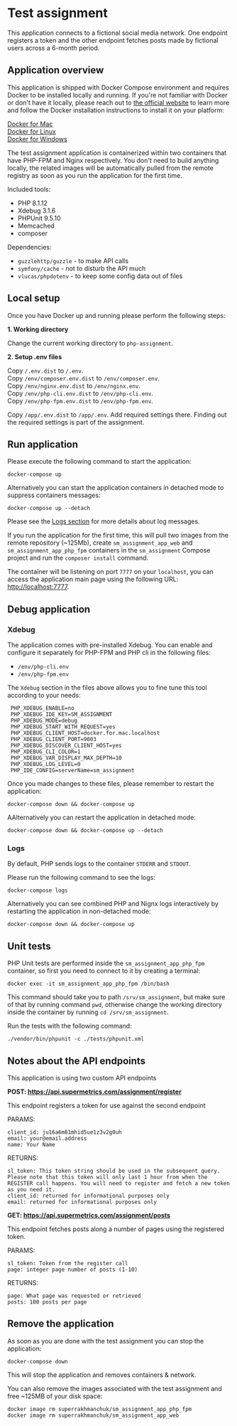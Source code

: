 # Test assignment

This application connects to a fictional social media network. One endpoint registers a token and the other endpoint 
fetches posts made by fictional users across a 6-month period.

## Application overview

This application is shipped with Docker Compose environment and requires Docker to be installed locally and running.
If you're not familiar with Docker or don't have it locally, please reach out to 
[the official website](https://www.docker.com)
 to learn more and follow the Docker installation instructions to install it on your platform:   

[Docker for Mac](https://docs.docker.com/desktop/install/mac-install/)  
[Docker for Linux](https://docs.docker.com/desktop/get-started/)  
[Docker for Windows](https://docs.docker.com/desktop/install/windows-install/)

The test assignment application is containerized within two containers that have PHP-FPM and Nginx respectively. 
You don't need to build anything locally, the related images will be automatically pulled from the remote registry 
as soon as you run the application for the first time.

Included tools:
- PHP 8.1.12
- Xdebug 3.1.6
- PHPUnit 9.5.10
- Memcached
- composer

Dependencies: 
* `guzzlehttp/guzzle` - to make API calls
* `symfony/cache` - not to disturb the API much
* `vlucas/phpdotenv` - to keep some config data out of files

## Local setup

Once you have Docker up and running please perform the following steps:

**1. Working directory**

Change the current working directory to `php-assignment`.  

**2. Setup .env files**

Copy `/.env.dist` to `/.env`.  
Copy `/env/composer.env.dist` to `/env/composer.env`.  
Copy `/env/nginx.env.dist` to `/env/nginx.env`.  
Copy `/env/php-cli.env.dist` to `/env/php-cli.env`.  
Copy `/env/php-fpm.env.dist` to `/env/php-fpm.env`.  

Copy `/app/.env.dist` to `/app/.env`. Add required settings there. Finding out the required settings is part of 
the assignment.

## Run application

Please execute the following command to start the application:

    docker-compose up

Alternatively you can start the application containers in detached mode to suppress containers messages:

    docker-compose up --detach

Please see the [Logs section](#Logs) for more details about log messages. 

If you run the application for the first time, this will pull two images from the remote repository (~125Mb), 
create `sm_assignment_app_web` and `sm_assignment_app_php_fpm` containers in the `sm_assignment` Compose project and 
run the `composer install` command.

The container will be listening on port `7777` on your `localhost`, you can access the application main page using the 
following URL: [http://localhost:7777](http://localhost:7777).

## Debug application

### Xdebug

The application comes with pre-installed Xdebug. You can enable and configure it separately for PHP-FPM and PHP cli
in the following files:
- `/env/php-cli.env`
- `/env/php-fpm.env`

The `Xdebug` section in the files above allows you to fine tune this tool according to your needs:
   ```` 
    PHP_XDEBUG_ENABLE=no
    PHP_XDEBUG_IDE_KEY=SM_ASSIGNMENT
    PHP_XDEBUG_MODE=debug
    PHP_XDEBUG_START_WITH_REQUEST=yes
    PHP_XDEBUG_CLIENT_HOST=docker.for.mac.localhost
    PHP_XDEBUG_CLIENT_PORT=9003
    PHP_XDEBUG_DISCOVER_CLIENT_HOST=yes
    PHP_XDEBUG_CLI_COLOR=1
    PHP_XDEBUG_VAR_DISPLAY_MAX_DEPTH=10
    PHP_XDEBUG_LOG_LEVEL=0
    PHP_IDE_CONFIG=serverName=sm_assignment 
  ```` 

Once you made changes to these files, please remember to restart the application:

    docker-compose down && docker-compose up

AAlternatively you can restart the application in detached mode:

    docker-compose down && docker-compose up --detach

### Logs

By default, PHP sends logs to the container `STDERR` and `STDOUT`. 

Please run the following command to see the logs:

    docker-compose logs

Alternatively you can see combined PHP and Nignx logs interactively by restarting the application in
non-detached mode:

    docker-compose down && docker-compose up

## Unit tests

PHP Unit tests are performed inside the `sm_assignment_app_php_fpm` container, so first you need to connect to it by 
creating a terminal:

    docker exec -it sm_assignment_app_php_fpm /bin/bash

This command should take you to path `/srv/sm_assignment`, but make sure of that by running command `pwd`, otherwise 
change the working directory inside the container by running `cd /srv/sm_assignment`.

Run the tests with the following command:

    ./vendor/bin/phpunit -c ./tests/phpunit.xml

## Notes about the API endpoints

This application is using two custom API endpoints

**POST: https://api.supermetrics.com/assignment/register**

This endpoint registers a token for use against the second endpoint

PARAMS:
```
client_id: ju16a6m81mhid5ue1z3v2g0uh
email: your@email.address
name: Your Name
```

RETURNS:
```
sl_token: This token string should be used in the subsequent query. Please note that this token will only last 1 hour from when the REGISTER call happens. You will need to register and fetch a new token as you need it.
client_id: returned for informational purposes only
email: returned for informational purposes only
```



**GET: https://api.supermetrics.com/assignment/posts**

This endpoint fetches posts along a number of pages using the registered token.

PARAMS:
```
sl_token: Token from the register call
page: integer page number of posts (1-10)
```

RETURNS:
```
page: What page was requested or retrieved
posts: 100 posts per page
```

## Remove the application

As soon as you are done with the test assignment you can stop the application:

    docker-compose down

This will stop the application and removes containers & network.
    
You can also remove the images associated with the test assignment and free ~125MB of your disk space:

    docker image rm superrakhmanchuk/sm_assignment_app_php_fpm
    docker image rm superrakhmanchuk/sm_assignment_app_web
